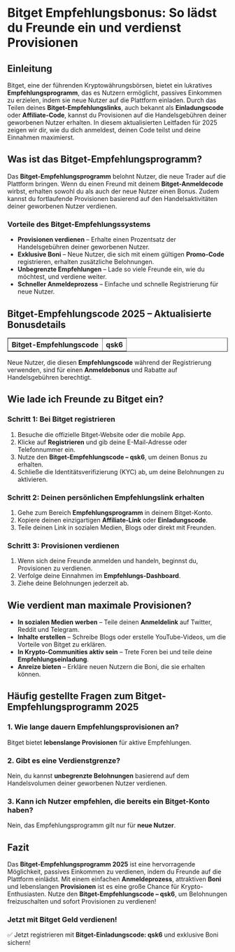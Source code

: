 <h1>Bitget Empfehlungsbonus: So lädst du Freunde ein und verdienst Provisionen</h1>

<h2>Einleitung</h2>
<p>Bitget, eine der führenden Kryptowährungsbörsen, bietet ein lukratives <strong>Empfehlungsprogramm</strong>, das es Nutzern ermöglicht, passives Einkommen zu erzielen, indem sie neue Nutzer auf die Plattform einladen. Durch das Teilen deines <strong>Bitget-Empfehlungslinks</strong>, auch bekannt als <strong>Einladungscode</strong> oder <strong>Affiliate-Code</strong>, kannst du Provisionen auf die Handelsgebühren deiner geworbenen Nutzer erhalten. In diesem aktualisierten Leitfaden für 2025 zeigen wir dir, wie du dich anmeldest, deinen Code teilst und deine Einnahmen maximierst.</p>

<h2>Was ist das Bitget-Empfehlungsprogramm?</h2>
<p>Das <strong>Bitget-Empfehlungsprogramm</strong> belohnt Nutzer, die neue Trader auf die Plattform bringen. Wenn du einen Freund mit deinem <strong>Bitget-Anmeldecode</strong> wirbst, erhalten sowohl du als auch der neue Nutzer einen Bonus. Zudem kannst du fortlaufende Provisionen basierend auf den Handelsaktivitäten deiner geworbenen Nutzer verdienen.</p>

<h3>Vorteile des Bitget-Empfehlungssystems</h3>
<ul>
    <li><strong>Provisionen verdienen</strong> – Erhalte einen Prozentsatz der Handelsgebühren deiner geworbenen Nutzer.</li>
    <li><strong>Exklusive Boni</strong> – Neue Nutzer, die sich mit einem gültigen <strong>Promo-Code</strong> registrieren, erhalten zusätzliche Belohnungen.</li>
    <li><strong>Unbegrenzte Empfehlungen</strong> – Lade so viele Freunde ein, wie du möchtest, und verdiene weiter.</li>
    <li><strong>Schneller Anmeldeprozess</strong> – Einfache und schnelle Registrierung für neue Nutzer.</li>
</ul>

<h2>Bitget-Empfehlungscode 2025 – Aktualisierte Bonusdetails</h2>
<table border="1">
    <tr>
        <th>Bitget-Empfehlungscode</th>
        <th>qsk6</th>
    </tr>
</table>
<p>Neue Nutzer, die diesen <strong>Empfehlungscode</strong> während der Registrierung verwenden, sind für einen <strong>Anmeldebonus</strong> und Rabatte auf Handelsgebühren berechtigt.</p>

<h2>Wie lade ich Freunde zu Bitget ein?</h2>
<h3>Schritt 1: Bei Bitget registrieren</h3>
<ol>
    <li>Besuche die offizielle Bitget-Website oder die mobile App.</li>
    <li>Klicke auf <strong>Registrieren</strong> und gib deine E-Mail-Adresse oder Telefonnummer ein.</li>
    <li>Nutze den <strong>Bitget-Empfehlungscode – qsk6</strong>, um deinen Bonus zu erhalten.</li>
    <li>Schließe die Identitätsverifizierung (KYC) ab, um deine Belohnungen zu aktivieren.</li>
</ol>

<h3>Schritt 2: Deinen persönlichen Empfehlungslink erhalten</h3>
<ol>
    <li>Gehe zum Bereich <strong>Empfehlungsprogramm</strong> in deinem Bitget-Konto.</li>
    <li>Kopiere deinen einzigartigen <strong>Affiliate-Link</strong> oder <strong>Einladungscode</strong>.</li>
    <li>Teile deinen Link in sozialen Medien, Blogs oder direkt mit Freunden.</li>
</ol>

<h3>Schritt 3: Provisionen verdienen</h3>
<ol>
    <li>Wenn sich deine Freunde anmelden und handeln, beginnst du, Provisionen zu verdienen.</li>
    <li>Verfolge deine Einnahmen im <strong>Empfehlungs-Dashboard</strong>.</li>
    <li>Ziehe deine Belohnungen jederzeit ab.</li>
</ol>

<h2>Wie verdient man maximale Provisionen?</h2>
<ul>
    <li><strong>In sozialen Medien werben</strong> – Teile deinen <strong>Anmeldelink</strong> auf Twitter, Reddit und Telegram.</li>
    <li><strong>Inhalte erstellen</strong> – Schreibe Blogs oder erstelle YouTube-Videos, um die Vorteile von Bitget zu erklären.</li>
    <li><strong>In Krypto-Communities aktiv sein</strong> – Trete Foren bei und teile deine <strong>Empfehlungseinladung</strong>.</li>
    <li><strong>Anreize bieten</strong> – Erkläre neuen Nutzern die Boni, die sie erhalten können.</li>
</ul>

<h2>Häufig gestellte Fragen zum Bitget-Empfehlungsprogramm 2025</h2>
<h3>1. Wie lange dauern Empfehlungsprovisionen an?</h3>
<p>Bitget bietet <strong>lebenslange Provisionen</strong> für aktive Empfehlungen.</p>

<h3>2. Gibt es eine Verdienstgrenze?</h3>
<p>Nein, du kannst <strong>unbegrenzte Belohnungen</strong> basierend auf dem Handelsvolumen deiner geworbenen Nutzer verdienen.</p>

<h3>3. Kann ich Nutzer empfehlen, die bereits ein Bitget-Konto haben?</h3>
<p>Nein, das Empfehlungsprogramm gilt nur für <strong>neue Nutzer</strong>.</p>

<h2>Fazit</h2>
<p>Das <strong>Bitget-Empfehlungsprogramm 2025</strong> ist eine hervorragende Möglichkeit, passives Einkommen zu verdienen, indem du Freunde auf die Plattform einlädst. Mit einem einfachen <strong>Anmeldeprozess</strong>, attraktiven <strong>Boni</strong> und lebenslangen <strong>Provisionen</strong> ist es eine große Chance für Krypto-Enthusiasten. Nutze den <strong>Bitget-Empfehlungscode – qsk6</strong>, um Belohnungen freizuschalten und sofort Provisionen zu verdienen!</p>

<h3>Jetzt mit Bitget Geld verdienen!</h3>
<p>✅ Jetzt registrieren mit <strong>Bitget-Einladungscode: qsk6</strong> und exklusive Boni sichern!</p>

